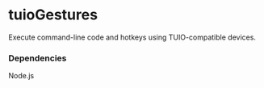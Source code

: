 # tuioGestures

Execute command-line code and hotkeys using TUIO-compatible devices.

### Dependencies
Node.js
